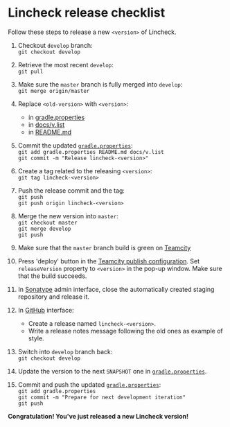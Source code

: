 # Lincheck release checklist
Follow these steps to release a new `<version>` of Lincheck.

1. Checkout `develop` branch: <br>
   `git checkout develop`

2. Retrieve the most recent `develop`: <br>
   `git pull`

3. Make sure the `master` branch is fully merged into `develop`: <br>
   `git merge origin/master`

4. Replace `<old-version>` with `<version>`:
   * in [gradle.properties](gradle.properties)
   * in [docs/v.list](docs/v.list)
   * in [README.md](README.md)

5. Commit the updated [`gradle.properties`](gradle.properties): <br>
   `git add gradle.properties README.md docs/v.list` <br>
   `git commit -m "Release lincheck-<version>"`
   
6. Create a tag related to the releasing `<version>`: <br>
   `git tag lincheck-<version>`

7. Push the release commit and the tag: <br>
   `git push` <br>
   `git push origin lincheck-<version>`

8. Merge the new version into `master`: <br>
   `git checkout master` <br>
   `git merge develop` <br>
   `git push`
   
9. Make sure that the `master` branch build is green on [Teamcity](https://teamcity.jetbrains.com/project/KotlinTools_KotlinxLincheck?branch=%3Cdefault%3E&mode=builds)

10. Press 'deploy' button in the [Teamcity publish configuration](https://teamcity.jetbrains.com/buildConfiguration/KotlinTools_KotlinxLincheck_Publish?branch=%3Cdefault%3E&buildTypeTab=overview&mode=builds). 
Set `releaseVersion` property to `<version>` in the pop-up window. Make sure that the build succeeds.

11. In [Sonatype](https://oss.sonatype.org/) admin interface, close the automatically created staging repository and release it.

12. In [GitHub](https://github.com/JetBrains/lincheck/releases) interface:
    * Create a release named `lincheck-<version>`.
    * Write a release notes message following the old ones as example of style.
    
13. Switch into `develop` branch back: <br>
    `git checkout develop`

14. Update the version to the next `SNAPSHOT` one in [`gradle.properties`](gradle.properties).

15. Commit and push the updated [`gradle.properties`](gradle.properties): <br>
   `git add gradle.properties` <br>
   `git commit -m "Prepare for next development iteration"` <br>
   `git push`
    
**Congratulation! You've just released a new Lincheck version!**